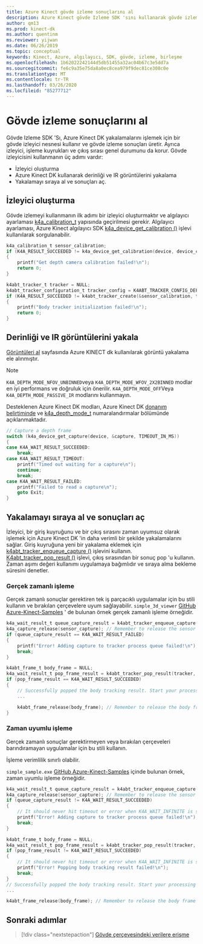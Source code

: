 ```yaml
---
title: Azure Kinect gövde izleme sonuçlarını al
description: Azure Kinect gövde Izleme SDK 'sını kullanarak gövde izleme sonuçlarının nasıl alınacağını öğrenin.
author: qm13
ms.prod: kinect-dk
ms.author: quentinm
ms.reviewer: yijwan
ms.date: 06/26/2019
ms.topic: conceptual
keywords: Kinect, Azure, algılayıcı, SDK, gövde, izleme, birleşme
ms.openlocfilehash: 1b62022242144d5db51455a32ac04b67c3e5dd7a
ms.sourcegitcommit: fe6c9a35e75da8a0ec8cea979f9dec81ce308c0e
ms.translationtype: MT
ms.contentlocale: tr-TR
ms.lasthandoff: 03/26/2020
ms.locfileid: "85277712"
---
```

# <a name="get-body-tracking-results"></a>Gövde izleme sonuçlarını al

Gövde Izleme SDK 'Sı, Azure Kinect DK yakalamalarını işlemek için bir gövde izleyici nesnesi kullanır ve gövde izleme sonuçları üretir. Ayrıca izleyici, işleme kuyrukları ve çıkış sırası genel durumunu da korur. Gövde izleyicisini kullanmanın üç adımı vardır:

- İzleyici oluşturma
- Azure Kinect DK kullanarak derinliği ve IR görüntülerini yakalama
- Yakalamayı sıraya al ve sonuçları aç.

## <a name="create-a-tracker"></a>İzleyici oluşturma


Gövde izlemeyi kullanmanın ilk adımı bir izleyici oluşturmaktır ve algılayıcı ayarlaması [k4a_calibration_t](https://microsoft.github.io/Azure-Kinect-Sensor-SDK/master/structk4a__calibration__t.html) yapısında geçirilmesi gerekir. Algılayıcı ayarlaması, Azure Kinect algılayıcı SDK [k4a_device_get_calibration ()](https://microsoft.github.io/Azure-Kinect-Sensor-SDK/master/group___functions_ga4e43940d8d8db48da266c7a7842c8d78.html#ga4e43940d8d8db48da266c7a7842c8d78) işlevi kullanılarak sorgulanabilir.

```C
k4a_calibration_t sensor_calibration;
if (K4A_RESULT_SUCCEEDED != k4a_device_get_calibration(device, device_config.depth_mode, K4A_COLOR_RESOLUTION_OFF, &sensor_calibration))
{
    printf("Get depth camera calibration failed!\n");
    return 0;
}

k4abt_tracker_t tracker = NULL;
k4abt_tracker_configuration_t tracker_config = K4ABT_TRACKER_CONFIG_DEFAULT;
if (K4A_RESULT_SUCCEEDED != k4abt_tracker_create(&sensor_calibration, tracker_config, &tracker))
{
    printf("Body tracker initialization failed!\n");
    return 0;
}
```

## <a name="capture-depth-and-ir-images"></a>Derinliği ve IR görüntülerini yakala

[Görüntüleri al](retrieve-images.md) sayfasında Azure KINECT dk kullanılarak görüntü yakalama ele alınmıştır.

>[!NOTE]
> `K4A_DEPTH_MODE_NFOV_UNBINNED`veya `K4A_DEPTH_MODE_WFOV_2X2BINNED` modlar en iyi performans ve doğruluk için önerilir. `K4A_DEPTH_MODE_OFF`Veya `K4A_DEPTH_MODE_PASSIVE_IR` modlarını kullanmayın.

Desteklenen Azure Kinect DK modları, Azure Kinect DK [donanım belirtiminde](hardware-specification.md) ve [k4a_depth_mode_t](https://microsoft.github.io/Azure-Kinect-Sensor-SDK/master/group___enumerations_ga3507ee60c1ffe1909096e2080dd2a05d.html#ga3507ee60c1ffe1909096e2080dd2a05d) numaralandırmalar bölümünde açıklanmaktadır.

```C
// Capture a depth frame
switch (k4a_device_get_capture(device, &capture, TIMEOUT_IN_MS))
{
case K4A_WAIT_RESULT_SUCCEEDED:
    break;
case K4A_WAIT_RESULT_TIMEOUT:
    printf("Timed out waiting for a capture\n");
    continue;
    break;
case K4A_WAIT_RESULT_FAILED:
    printf("Failed to read a capture\n");
    goto Exit;
}
```

## <a name="enqueue-the-capture-and-pop-the-results"></a>Yakalamayı sıraya al ve sonuçları aç

İzleyici, bir giriş kuyruğunu ve bir çıkış sırasını zaman uyumsuz olarak işlemek için Azure Kinect DK 'in daha verimli bir şekilde yakalamalarını sağlar. Giriş kuyruğuna yeni bir yakalama eklemek için [k4abt_tracker_enqueue_capture ()](https://microsoft.github.io/Azure-Kinect-Body-Tracking/release/1.x.x/group__btfunctions_ga093becd9bb4a63f5f4d56f58097a7b1e.html#ga093becd9bb4a63f5f4d56f58097a7b1e) işlevini kullanın. [K4abt_tracker_pop_result ()](https://microsoft.github.io/Azure-Kinect-Body-Tracking/release/1.x.x/group__btfunctions_gaaf446fb1579cbbe0b6af824ee0a7458b.html#gaaf446fb1579cbbe0b6af824ee0a7458b) işlevi, çıkış sırasından bir sonuç pop 'u kullanın. Zaman aşımı değeri kullanımı uygulamaya bağımlıdır ve sıraya alma bekleme süresini denetler.

### <a name="real-time-processing"></a>Gerçek zamanlı işleme
Gerçek zamanlı sonuçlar gerektiren tek iş parçacıklı uygulamalar için bu stili kullanın ve bırakılan çerçevelere uyum sağlayabilir. `simple_3d_viewer` [GitHub Azure-Kinect-Samples](https://github.com/microsoft/Azure-Kinect-Samples) ' de bulunan örnek gerçek zamanlı işleme örneğidir.

```C
k4a_wait_result_t queue_capture_result = k4abt_tracker_enqueue_capture(tracker, sensor_capture, 0);
k4a_capture_release(sensor_capture); // Remember to release the sensor capture once you finish using it
if (queue_capture_result == K4A_WAIT_RESULT_FAILED)
{
    printf("Error! Adding capture to tracker process queue failed!\n");
    break;
}

k4abt_frame_t body_frame = NULL;
k4a_wait_result_t pop_frame_result = k4abt_tracker_pop_result(tracker, &body_frame, 0);
if (pop_frame_result == K4A_WAIT_RESULT_SUCCEEDED)
{
    // Successfully popped the body tracking result. Start your processing
    ...

    k4abt_frame_release(body_frame); // Remember to release the body frame once you finish using it
}
```

### <a name="synchronous-processing"></a>Zaman uyumlu işleme
Gerçek zamanlı sonuçlar gerektirmeyen veya bırakılan çerçeveleri barındıramayan uygulamalar için bu stili kullanın.

İşleme verimlilik sınırlı olabilir.

`simple_sample.exe` [GitHub Azure-Kinect-Samples](https://github.com/microsoft/Azure-Kinect-Samples) içinde bulunan örnek, zaman uyumlu işleme örneğidir.

```C
k4a_wait_result_t queue_capture_result = k4abt_tracker_enqueue_capture(tracker, sensor_capture, K4A_WAIT_INFINITE);
k4a_capture_release(sensor_capture); // Remember to release the sensor capture once you finish using it
if (queue_capture_result != K4A_WAIT_RESULT_SUCCEEDED)
{
    // It should never hit timeout or error when K4A_WAIT_INFINITE is set.
    printf("Error! Adding capture to tracker process queue failed!\n");
    break;
}

k4abt_frame_t body_frame = NULL;
k4a_wait_result_t pop_frame_result = k4abt_tracker_pop_result(tracker, &body_frame, K4A_WAIT_INFINITE);
if (pop_frame_result != K4A_WAIT_RESULT_SUCCEEDED)
{
    // It should never hit timeout or error when K4A_WAIT_INFINITE is set.
    printf("Error! Popping body tracking result failed!\n");
    break;
}
// Successfully popped the body tracking result. Start your processing
...

k4abt_frame_release(body_frame); // Remember to release the body frame once you finish using it
```

## <a name="next-steps"></a>Sonraki adımlar

> [!div class="nextstepaction"]
>[Gövde çerçevesindeki verilere erişme](access-data-body-frame.md)
